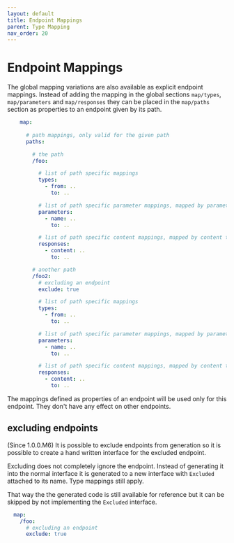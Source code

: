 ```yaml
---
layout: default
title: Endpoint Mappings
parent: Type Mapping
nav_order: 20
---
```


# Endpoint Mappings

The global mapping variations are also available as explicit endpoint mappings. Instead of adding
the mapping in the global sections `map/types`, `map/parameters` and `map/responses` they can
be placed in the `map/paths` section as properties to an endpoint given by its path.

```yaml
    map:
    
      # path mappings, only valid for the given path
      paths:

        # the path
        /foo:

          # list of path specific mappings
          types:
            - from: ..
              to: ..

          # list of path specific parameter mappings, mapped by parameter name
          parameters:
            - name: ..
              to: ..

          # list of path specific content mappings, mapped by content type
          responses:    
            - content: ..
              to: ..

        # another path
        /foo2:
          # excluding an endpoint
          exclude: true

          # list of path specific mappings
          types:
            - from: ..
              to: ..

          # list of path specific parameter mappings, mapped by parameter name
          parameters:
            - name: ..
              to: ..

          # list of path specific content mappings, mapped by content type
          responses:    
            - content: ..
              to: ..

```

The mappings defined as properties of an endpoint will be used only for this endpoint. They don't
have any effect on other endpoints.

## excluding endpoints

(Since 1.0.0.M6) It is possible to exclude endpoints from generation so it is possible to create a
hand written interface for the excluded endpoint.

Excluding does not completely ignore the endpoint. Instead of generating it into the normal interface
it is generated to a new interface with `Excluded` attached to its name. Type mappings still apply.

That way the the generated code is still available for reference but it can be skipped by not
implementing the `Excluded` interface.

 ```yaml
   map:
     /foo:
       # excluding an endpoint
       exclude: true
 ```
